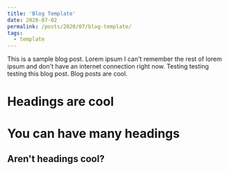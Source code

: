 ```yaml
---
title: 'Blog Template'
date: 2020-07-02
permalink: /posts/2020/07/blog-template/
tags:
  - template
---
```


This is a sample blog post. Lorem ipsum I can't remember the rest of lorem ipsum and don't have an internet connection right now. Testing testing testing this blog post. Blog posts are cool.

Headings are cool
======

You can have many headings
======

Aren't headings cool?
------